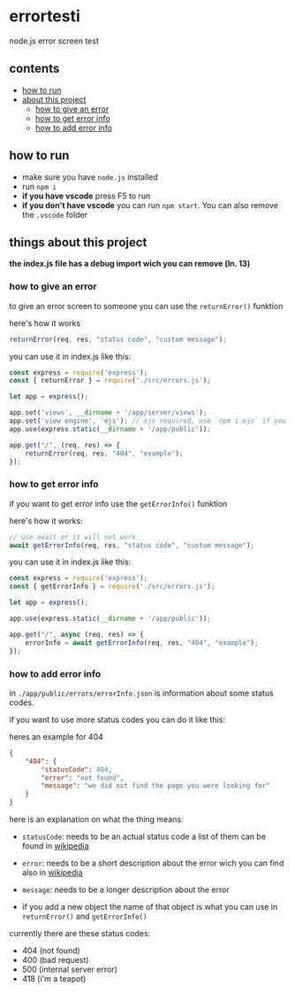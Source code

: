 # errortesti
node.js error screen test

## contents
- [how to run](#how-to-run)
- [about this project](#things-about-this-project)
    - [how to give an error](#how-to-give-an-error)
    - [how to get error info](#how-to-get-error-info)
    - [how to add error info](#how-to-add-error-info)

## how to run
- make sure you have `node.js` installed
- run `npm i`
- **if you have vscode** press F5 to run
- **if you don't have vscode** you can run `npm start`. You can also remove the `.vscode` folder

## things about this project

**the index.js file has a debug import wich you can remove (ln. 13)**

### how to give an error

to give an error screen to someone you can use the `returnError()` funktion

here's how it works

```javascript
returnError(req, res, "status code", "custom message");
```

you can use it in index.js like this:

```javascript
const express = require('express');
const { returnError } = require('./src/errors.js');

let app = express();

app.set('views', __dirname + '/app/server/views');
app.set('view engine', 'ejs'); // ejs required, use `npm i ejs` if you don't have it
app.use(express.static(__dirname + '/app/public'));

app.get("/", (req, res) => {
    returnError(req, res, "404", "example");
});
```

### how to get error info

if you want to get error info use the `getErrorInfo()` funktion

here's how it works:

```javascript
// use await or it will not work
await getErrorInfo(req, res, "status code", "custom message");
```

you can use it in index.js like this:

```javascript
const express = require('express');
const { getErrorInfo } = require('./src/errors.js');

let app = express();

app.use(express.static(__dirname + '/app/public'));

app.get("/", async (req, res) => {
    errorInfo = await getErrorInfo(req, res, "404", "example");
});
```

### how to add error info

in `./app/public/errors/errorInfo.json` is information about some status codes.

if you want to use more status codes you can do it like this:

heres an example for 404

```json
{
    "404": {
        "statusCode": 404,
        "error": "not found",
        "message": "we did not find the page you were looking for"
    }
}
```

here is an explanation on what the thing means:

- `statusCode`: needs to be an actual status code a list of them can be found in [wikipedia](https://en.wikipedia.org/wiki/List_of_HTTP_status_codes)

- `error`: needs to be a short description about the error wich you can find also in [wikipedia](https://en.wikipedia.org/wiki/List_of_HTTP_status_codes)

- `message`: needs to be a longer description about the error

- if you add a new object the name of that object is what you can use in `returnError()` and `getErrorInfo()`

currently there are these status codes:
- 404 (not found)
- 400 (bad request)
- 500 (internal server error)
- 418 (i'm a teapot)
